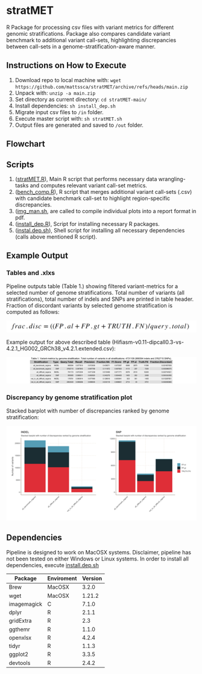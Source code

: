 # stratMET
R Package for processing csv files with variant metrics for different genomic stratifications. Package also compares candidate variant benchmark to additional variant call-sets, highlighting discrepancies between call-sets in a genome-stratification-aware manner.

## Instructions on How to Execute
1. Download repo to local machine with: `wget https://github.com/mattssca/stratMET/archive/refs/heads/main.zip`
2. Unpack with: `unzip -a main.zip`
3. Set directory as current directory: `cd stratMET-main/`
4. Install dependencies: `sh install_dep.sh`
5. Migrate input csv files to `/in` folder.
6. Execute master script with: `sh stratMET.sh` 
7. Output files are generated and saved to `/out` folder.

## Flowchart

## Scripts
1. ([stratMET.R](https://github.com/mattssca/stratMET/blob/main/scripts/stratMET.R])), Main R script that performs necessary data wrangling-tasks and computes relevant variant call-set metrics. 
2. ([bench_comp.R](https://github.com/mattssca/stratMET/blob/main/scripts/bench_comp.R])), R script that merges additional variant call-sets (.csv) with candidate benchmark call-set to highlight region-specific discrepancies.
3. ([img_man.sh](img_man.sh](https://github.com/mattssca/stratMET/blob/main/scripts/img_man.sh)), are called to compile individual plots into a report format in pdf.
4. ([install_dep.R](https://github.com/mattssca/stratMET/blob/main/scripts/install_dep.R])), Script for installing necessary R packages.
5. ([instal.dep.sh](https://github.com/mattssca/stratMET/blob/main/install.dep.sh])), Shell script for installing all necessary dependencies (calls above mentioned R script).

## Example Output
### Tables and .xlxs
Pipeline outputs table (Table 1.) showing filtered variant-metrics for a selected number of genome stratifications. Total number of variants (all stratifications), total number of indels and SNPs are printed in table header. Fraction of discordant variants by selected genome stratification is computed as follows:

![equation](https://github.com/mattssca/stratMET/blob/main/example-outs/equation.png)

Example output for above described table (Hifiasm-v0.11-dipcall0.3-vs-4.2.1_HG002_GRCh38_v4.2.1.extended.csv):

![example_table](https://github.com/mattssca/stratMET/blob/main/example-outs/example-table.png)

### Discrepancy by genome stratification plot 
Stacked barplot with number of discrepancies ranked by genome stratification:

![example_plot](https://github.com/mattssca/stratMET/blob/main/example-outs/example-figure.png)

## Dependencies
Pipeline is designed to work on MacOSX systems. Disclaimer, pipeline has not been tested on either Windows or Linux systems.
In order to install all dependencies, execute [install.dep.sh](https://github.com/mattssca/stratMET/blob/main/install_dep.sh)

| Package | Enviroment | Version |
| ------- | ---------- | ------- |
| Brew | MacOSX | 3.2.0 |
| wget | MacOSX | 1.21.2 |
| imagemagick | C | 7.1.0 |
| dplyr | R | 2.1.1 |
| gridExtra | R | 2.3 |
| ggthemr | R | 1.1.0 |
| openxlsx | R | 4.2.4 |
| tidyr | R | 1.1.3 |
| ggplot2 | R | 3.3.5 |
| devtools | R	| 2.4.2 |
